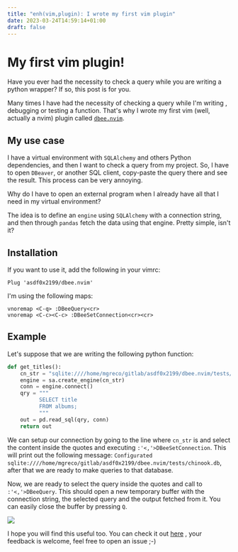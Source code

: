 ```yaml
---
title: "enh(vim,plugin): I wrote my first vim plugin"
date: 2023-03-24T14:59:14+01:00
draft: false
---
```


<!-- Title: My first vim plugin: dbee.nvim -->
<!-- Date: 2021-08-22 -->
<!-- Modified: 2021-08-22 -->
<!-- Category: Python -->
<!-- Tags: devolopment, vim, database -->
<!-- Slug: first-plugin-dbee -->
<!-- Authors: Maximiliano Greco -->

# My first vim plugin!

Have you ever had the necessity to check a query while you are writing a python
wrapper? If so, this post is for you.

Many times I have had the necessity of checking a query while I'm writing ,
debugging or testing a function. That's why I wrote my first vim (well,
actually a nvim) plugin called
[`dbee.nvim`](https://github.com/asdf0x2199/dbee.nvim).

## My use case

I have a virtual environment with `SQLAlchemy` and others Python dependencies,
and then I want to check a query from my project. So, I have to open `DBeaver`,
or another SQL client, copy-paste the query there and see the result. This
process can be very annoying.

Why do I have to open an external program when I already have all that I need
in my virtual environment?

The idea is to define an `engine` using `SQLAlchemy` with a connection string,
and then through `pandas` fetch the data using that engine. Pretty simple,
isn't it?

## Installation

If you want to use it, add the following in your vimrc:

```
Plug 'asdf0x2199/dbee.nvim'
```

I'm using the following maps:

```
vnoremap <C-q> :DBeeQuery<cr>
vnoremap <C-c><C-c> :DBeeSetConnection<cr><cr>
```

## Example

Let's suppose that we are writing the following python function:

```python
def get_titles():
    cn_str = "sqlite:////home/mgreco/gitlab/asdf0x2199/dbee.nvim/tests/chinook.db"
    engine = sa.create_engine(cn_str)
    conn = engine.connect()
    qry = """
          SELECT title
          FROM albums;
          """
    out = pd.read_sql(qry, conn)
    return out
```
We can setup our connection by going to the line where `cn_str` is and select
the content inside the quotes and executing `:'<,'>DBeeSetConnection`. This
will print out the following message: `Configurated
sqlite:////home/mgreco/gitlab/asdf0x2199/dbee.nvim/tests/chinook.db`, after that
we are ready to make queries to that database.

Now, we are ready to select the query inside the quotes and call to
`:'<,'>DBeeQuery`. This should open a new temporary buffer with the connection
string, the selected query and the output fetched from it. You can easily close
the buffer by pressing `Q`.


![](https://i.imgur.com/N2W8dbB.gif)

I hope you will find this useful too. You can check it out
[here](https://github.com/asdf0x2199/dbee.nvim) , your feedback is welcome, feel
free to open an issue ;-)
